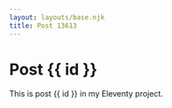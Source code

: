```yaml
---
layout: layouts/base.njk
title: Post 13613
---
```


# Post {{ id }}

This is post {{ id }} in my Eleventy project.
